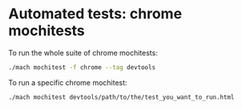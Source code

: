 # Automated tests: chrome mochitests

To run the whole suite of chrome mochitests:

```bash
./mach mochitest -f chrome --tag devtools
```

To run a specific chrome mochitest:

```bash
./mach mochitest devtools/path/to/the/test_you_want_to_run.html
```
